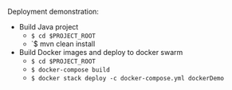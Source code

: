 Deployment demonstration:
- Build Java project
  - `$ cd $PROJECT_ROOT`
  - `$ mvn clean install
- Build Docker images and deploy to docker swarm
  - `$ cd $PROJECT_ROOT`
  - `$ docker-compose build`
  - `$ docker stack deploy -c docker-compose.yml dockerDemo`